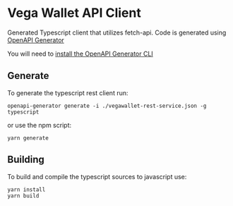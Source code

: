 # Vega Wallet API Client

Generated Typescript client that utilizes fetch-api. Code is generated using [OpenAPI Generator](https://github.com/OpenAPITools/openapi-generator)

You will need to [install the OpenAPI Generator CLI](https://github.com/OpenAPITools/openapi-generator#1---installation)

## Generate

To generate the typescript rest client run:

```
openapi-generator generate -i ./vegawallet-rest-service.json -g typescript
```

or use the npm script:

```
yarn generate
```

## Building

To build and compile the typescript sources to javascript use:

```
yarn install
yarn build
```

